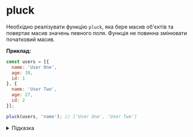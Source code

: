 # pluck

Необхідно реалізувати функцію `pluck`, яка бере масив об'єктів та повертає масив значень певного поля. Функція не повинна змінювати початковий масив.

**Приклад:**

```js
const users = [{
  name: 'User One',
  age: 39,
  id: 1
}, {
  name: 'User Two',
  age: 27,
  id: 2
}];

pluck(users, 'name'); // ['User One', 'User Two']
```

<details>
  <summary>Підказка</summary>

---

  * Ітеруйте кожен елемент колекції з допомогою метода `map()`, повертаючи значення елемента по переданому ключу.

  Більш детальнеше про метод `map` за посиланням
  * MDN: [Array.prototype.map()](https://developer.mozilla.org/en-US/docs/Web/JavaScript/Reference/Global_Objects/Array/map)
</details>
